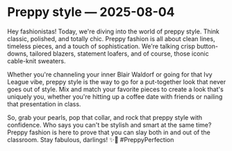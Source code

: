 # Preppy style — 2025-08-04

Hey fashionistas! Today, we're diving into the world of preppy style. Think classic, polished, and totally chic. Preppy fashion is all about clean lines, timeless pieces, and a touch of sophistication. We're talking crisp button-downs, tailored blazers, statement loafers, and of course, those iconic cable-knit sweaters.

Whether you're channeling your inner Blair Waldorf or going for that Ivy League vibe, preppy style is the way to go for a put-together look that never goes out of style. Mix and match your favorite pieces to create a look that's uniquely you, whether you're hitting up a coffee date with friends or nailing that presentation in class.

So, grab your pearls, pop that collar, and rock that preppy style with confidence. Who says you can't be stylish and smart at the same time? Preppy fashion is here to prove that you can slay both in and out of the classroom. Stay fabulous, darlings! ✨🎀 #PreppyPerfection